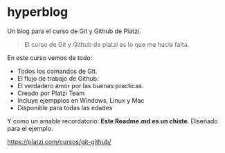 # hyperblog
Un blog para el curso de Git y Github de Platzi.
>El curso de Git y Github de platzi es lo que me hacia falta.

En este curso vemos de todo:
* Todos los comandos de Git.
* El flujo de trabajo de Github.
* El verdadero amor por las buenas practicas.
* Creado por Platzi Team
* Incluye ejempplos en Windows, Linux y Mac
* Disponible para todas las edades

Y como un amable recordatorio: **Este Readme.md es un chiste**. Diseñado para el ejemplo.

https://platzi.com/cursos/git-github/